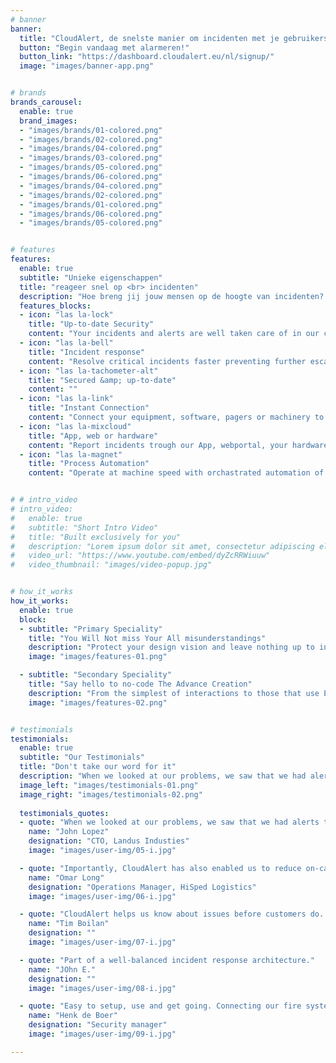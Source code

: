 ```yaml
---
# banner
banner:
  title: "CloudAlert, de snelste manier om incidenten met je gebruikers te communiceren"
  button: "Begin vandaag met alarmeren!"
  button_link: "https://dashboard.cloudalert.eu/nl/signup/"
  image: "images/banner-app.png"


# brands
brands_carousel:
  enable: true
  brand_images:
  - "images/brands/01-colored.png"
  - "images/brands/02-colored.png"
  - "images/brands/04-colored.png"
  - "images/brands/03-colored.png"
  - "images/brands/05-colored.png"
  - "images/brands/06-colored.png"
  - "images/brands/04-colored.png"
  - "images/brands/02-colored.png"
  - "images/brands/01-colored.png"
  - "images/brands/06-colored.png"
  - "images/brands/05-colored.png"


# features
features:
  enable: true
  subtitle: "Unieke eigenschappen"
  title: "reageer snel op <br> incidenten"
  description: "Hoe breng jij jouw mensen op de hoogte van incidenten? Met CloudAlert bespaar je tijd en geld door de dienst-doende mederwerkers direct te alarmeren bij incidenten!"
  features_blocks:
  - icon: "las la-lock"
    title: "Up-to-date Security"
    content: "Your incidents and alerts are well taken care of in our cloud. Security and privacy is of high priority eith us!"
  - icon: "las la-bell"
    title: "Incident response"
    content: "Resolve critical incidents faster preventing further escalation. Ensure complete reliability with on-call management and automated incident alerting."
  - icon: "las la-tachometer-alt"
    title: "Secured &amp; up-to-date"
    content: ""
  - icon: "las la-link"
    title: "Instant Connection"
    content: "Connect your equipment, software, pagers or machinery to our cloud and be the first to be alerted when incidents occur. "
  - icon: "las la-mixcloud"
    title: "App, web or hardware"
    content: "Report incidents trough our App, webportal, your hardware or our easy-to-use API. Alerts can be receiced via the channel of your choice."
  - icon: "las la-magnet"
    title: "Process Automation"
    content: "Operate at machine speed with orchastrated automation of incident alerting."


# # intro_video
# intro_video:   
#   enable: true
#   subtitle: "Short Intro Video"
#   title: "Built exclusively for you"
#   description: "Lorem ipsum dolor sit amet, consectetur adipiscing elit. Morbi egestas <br> Werat viverra id et aliquet. vulputate egestas sollicitudin."
#   video_url: "https://www.youtube.com/embed/dyZcRRWiuuw"
#   video_thumbnail: "images/video-popup.jpg"


# how_it_works
how_it_works:   
  enable: true
  block:
  - subtitle: "Primary Speciality"
    title: "You Will Not miss Your All misunderstandings"
    description: "Protect your design vision and leave nothing up to interpretation with interaction recipes. Quickly share and access all your team members interactions by using libraries, ensuring consistency throughout the."
    image: "images/features-01.png"

  - subtitle: "Secondary Speciality"
    title: "Say hello to no-code The Advance Creation"
    description: "From the simplest of interactions to those that use Excel-gradeing formulas, ProtoPie can handle them all. Make mind-blowing of New interactions everyday without ever having to write any new code."
    image: "images/features-02.png"


# testimonials
testimonials:   
  enable: true
  subtitle: "Our Testimonials"
  title: "Don't take our word for it"
  description: "When we looked at our problems, we saw that we had alerts that potentially needed to go to different teams, the alerts were poorly formatted, and we had hurdles and issues reaching out to other teams. CloudAlert solved all of that for us."
  image_left: "images/testimonials-01.png"
  image_right: "images/testimonials-02.png"
  
  testimonials_quotes:
  - quote: "When we looked at our problems, we saw that we had alerts that potentially needed to go to different teams, the alerts were poorly formatted, and we had hurdles and issues reaching out to other teams. CloudAlert solved all of that for us."
    name: "John Lopez"
    designation: "CTO, Landus Industies"
    image: "images/user-img/05-i.jpg"

  - quote: "Importantly, CloudAlert has also enabled us to reduce on-call fatigue and boost the happiness of our engineers—one of our top priorities."
    name: "Omar Long"
    designation: "Operations Manager, HiSped Logistics"
    image: "images/user-img/06-i.jpg"

  - quote: "CloudAlert helps us know about issues before customers do. We have strict uptime and service requirements, and now constantly surpasses its goals. CloudAlert has really made us more efficient as a company."
    name: "Tim Boilan"
    designation: ""
    image: "images/user-img/07-i.jpg"

  - quote: "Part of a well-balanced incident response architecture."
    name: "JOhn E."
    designation: ""
    image: "images/user-img/08-i.jpg"

  - quote: "Easy to setup, use and get going. Connecting our fire systems alarms to CloudAlert was an easy job."
    name: "Henk de Boer"
    designation: "Security manager"
    image: "images/user-img/09-i.jpg"

---
```

